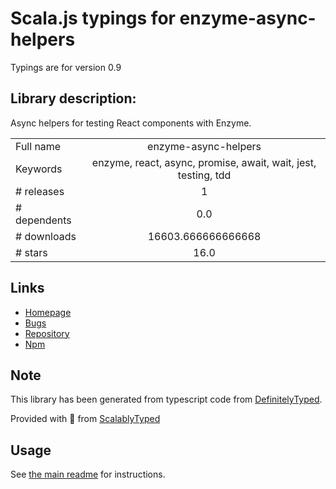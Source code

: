 
# Scala.js typings for enzyme-async-helpers

Typings are for version 0.9

## Library description:
Async helpers for testing React components with Enzyme.

|                    |                 |
| ------------------ | :-------------: |
| Full name          | enzyme-async-helpers |
| Keywords           | enzyme, react, async, promise, await, wait, jest, testing, tdd |
| # releases         | 1 |
| # dependents       | 0.0 |
| # downloads        | 16603.666666666668 |
| # stars            | 16.0 |

## Links
- [Homepage](https://github.com/zth/enzyme-async-helpers#readme)
- [Bugs](https://github.com/zth/enzyme-async-helpers/issues)
- [Repository](https://github.com/zth/enzyme-async-helpers)
- [Npm](https://www.npmjs.com/package/enzyme-async-helpers)
    


## Note
This library has been generated from typescript code from [DefinitelyTyped](https://definitelytyped.org).

Provided with :purple_heart: from [ScalablyTyped](https://github.com/oyvindberg/ScalablyTyped)

## Usage
See [the main readme](../../readme.md) for instructions.



